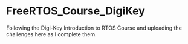 # FreeRTOS_Course_DigiKey
Following the Digi-Key Introduction to RTOS Course and uploading the challenges here as I complete them.
